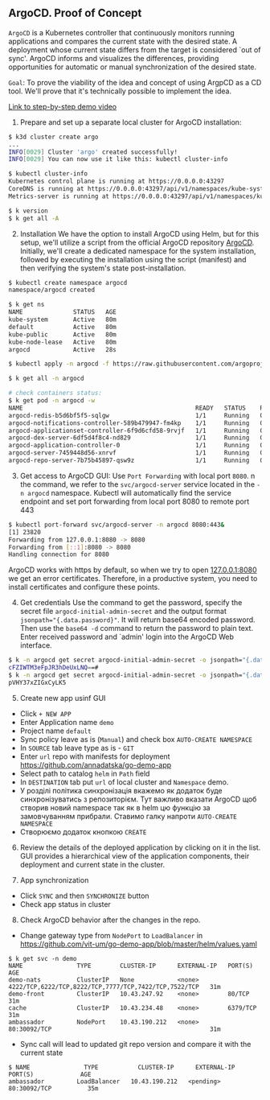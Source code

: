 ## ArgoCD. Proof of Concept

`ArgoCD` is a Kubernetes controller that continuously monitors running applications and compares the current state with the desired state.
A deployment whose current state differs from the target is considered `out of sync'.
ArgoCD informs and visualizes the differences, providing opportunities for automatic or manual synchronization of the desired state.

`Goal`: To prove the viability of the idea and concept of using ArgpCD as a CD tool. We'll prove that it's technically possible to implement the idea.

[Link to step-by-step demo video](https://drive.google.com/file/d/13mkXIxbJBYPvNcWQBGJgv2Fxh6W_0BXl/view?usp=sharing)

1. Prepare and set up a separate local cluster for ArgoCD installation:
```bash
$ k3d cluster create argo
... 
INFO[0029] Cluster 'argo' created successfully!         
INFO[0029] You can now use it like this: kubectl cluster-info

$ kubectl cluster-info
Kubernetes control plane is running at https://0.0.0.0:43297
CoreDNS is running at https://0.0.0.0:43297/api/v1/namespaces/kube-system/services/kube-dns:dns/proxy
Metrics-server is running at https://0.0.0.0:43297/api/v1/namespaces/kube-system/services/https:metrics-server:https/proxy

$ k version
$ k get all -A
```

2. Installation
   We have the option to install ArgoCD using Helm, but for this setup, we'll utilize a script from the official ArgoCD repository [ArgoCD](https://argo-cd.readthedocs.io/en/stable/#quick-start).
   Initially, we'll create a dedicated namespace for the system installation, followed by executing the installation using the script (manifest)
   and then verifying the system's state post-installation.
```bash
$ kubectl create namespace argocd
namespace/argocd created

$ k get ns
NAME              STATUS   AGE
kube-system       Active   80m
default           Active   80m
kube-public       Active   80m
kube-node-lease   Active   80m
argocd            Active   28s

$ kubectl apply -n argocd -f https://raw.githubusercontent.com/argoproj/argo-cd/stable/manifests/install.yaml

$ k get all -n argocd

# check containers status: 
$ k get pod -n argocd -w
NAME                                                READY   STATUS    RESTARTS   AGE
argocd-redis-b5d6bf5f5-sqlgw                        1/1     Running   0          3m41s
argocd-notifications-controller-589b479947-fm4kp    1/1     Running   0          3m41s
argocd-applicationset-controller-6f9d6cfd58-9rvjf   1/1     Running   0          3m41s
argocd-dex-server-6df5d4f8c4-nd829                  1/1     Running   0          3m41s
argocd-application-controller-0                     1/1     Running   0          3m40s
argocd-server-7459448d56-xnrvf                      1/1     Running   0          3m40s
argocd-repo-server-7b75b45897-qsw9z                 1/1     Running   0          3m41s
```

3. Get access to ArgoCD GUI:
Use `Port Forwarding` with local port `8080`. n the command, we refer to the `svc/argocd-server` service located in the `-n argocd` namespace.
Kubectl will automatically find the service endpoint and set port forwarding from local port 8080 to remote port 443
```bash
$ kubectl port-forward svc/argocd-server -n argocd 8080:443&
[1] 23820
Forwarding from 127.0.0.1:8080 -> 8080
Forwarding from [::1]:8080 -> 8080
Handling connection for 8080
```
ArgoCD works with https by default, so when we try to open [127.0.0.1:8080](https://127.0.0.1:8080/) we get an error certificates.
Therefore, in a productive system, you need to install certificates and configure these points.

4. Get credentials
Use the command to get the password, specify the secret file `argocd-initial-admin-secret` and the output format `jsonpath="{.data.password}"`.
It will return base64 encoded password. Then use the `base64 -d` command to return the password to plain text.
Enter received password and `admin' login into the ArgoCD Web interface.
```bash
$ k -n argocd get secret argocd-initial-admin-secret -o jsonpath="{.data.password}"
cFZIWTM3eFpJR3hDeUxLNQ==#                                                                                                        
$ k -n argocd get secret argocd-initial-admin-secret -o jsonpath="{.data.password}"|base64 -d;echo
pVHY37xZIGxCyLK5
```

5. Create new app usinf GUI
- Click `+ NEW APP` 
- Enter Application name `demo`
- Project name `default`
- Sync policy leave as is (`Manual`) and check box `AUTO-CREATE NAMESPACE`
- In `SOURCE` tab leave type as is - `GIT`
- Enter `url` repo with manifests for deployment https://github.com/annadatska/go-demo-app
- Select path to catalog `helm` in `Path` field
- In `DESTINATION` tab put `url` of local cluster and `Namespace` demo.
- У розділі політика синхронізація вкажемо як додаток буде синхронізуватись з репозиторієм. Тут важливо вказати ArgoCD щоб створив новий namespace так як в helm цю функцію за замовчуванням прибрали. Ставимо галку напроти `AUTO-CREATE NAMESPACE`   
- Створюємо додаток кнопкою `CREATE`

6. Review the details of the deployed application by clicking on it in the list.
GUI provides a hierarchical view of the application components, their deployment and current state in the cluster.

7. App synchronization
- Click `SYNC` and then `SYNCHRONIZE` button
- Check app status in cluster

8. Check ArgoCD behavior after the changes in the repo.
- Change gateway type from `NodePort` to `LoadBalancer` in https://github.com/vit-um/go-demo-app/blob/master/helm/values.yaml
```bath
$ k get svc -n demo
NAME               TYPE        CLUSTER-IP      EXTERNAL-IP   PORT(S)                                                 AGE
demo-nats          ClusterIP   None            <none>        4222/TCP,6222/TCP,8222/TCP,7777/TCP,7422/TCP,7522/TCP   31m
demo-front         ClusterIP   10.43.247.92    <none>        80/TCP                                                  31m
cache              ClusterIP   10.43.234.48    <none>        6379/TCP                                                31m
ambassador         NodePort    10.43.190.212   <none>        80:30092/TCP                                            31m
```
- Sync call will lead to updated git repo version and compare it with  the current state
```bath
$ NAME               TYPE           CLUSTER-IP      EXTERNAL-IP   PORT(S)             AGE
ambassador         LoadBalancer   10.43.190.212   <pending>     80:30092/TCP          35m
```
